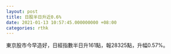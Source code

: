 ```yaml
---
layout: post
title: 日股半日升近0.6%
date: 2021-01-13 10:57:45.000000000 +08:00
categories: rthk
---
```


東京股市今早造好，日經指數半日升161點，報28325點，升幅0.57%。
